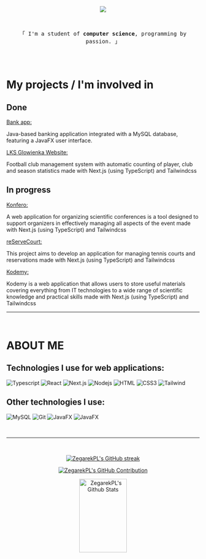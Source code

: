 <p align="center">
  <a href="https://github.com/ZegarekPL"><img src="https://readme-typing-svg.herokuapp.com/?lines=Hi👋,%20I'm%20Wiktor%20Mazur;welcome%20to%20my%20profile%20🇵🇱;web%20development%20❤️&center=true&width=380&height=45"></a>
</p>

<br />

<p align="center"> 
  <samp>
    「 I'm a student of <b>computer science</b>, programming by passion. 」
  </samp>
</p>

<br />
<br />
<h1>My projects / I'm involved in</h1>

<h2>Done </h2>

<a href="https://github.com/ZegarekPL/Bank">Bank app: </a>
<p>Java-based banking application integrated with a MySQL database, featuring a JavaFX user interface.</p>

<a href="https://lksglowienka.pl/">LKS Glowienka Website: </a>
<p>Football club management system with automatic counting of player, club and season statistics made with Next.js (using TypeScript) and Tailwindcss</p>

<h2>In progress </h2>

<a href="https://github.com/theImmortalCoders/konfero_frontend">Konfero: </a>
<p>A web application for organizing scientific conferences is a tool designed to support organizers in effectively managing all aspects of the event made with Next.js (using TypeScript) and Tailwindcss</p>

<a href="https://github.com/theImmortalCoders/reServeCourt_frontend">reServeCourt: </a>
<p>This project aims to develop an application for managing tennis courts and reservations made with Next.js (using TypeScript) and Tailwindcss</p>

<a href="https://github.com/skni-kod/KodemyFrontend">Kodemy: </a>
<p>Kodemy is a web application that allows users to store useful materials covering everything from IT technologies to a wide range of scientific knowledge and practical skills made with Next.js (using TypeScript) and Tailwindcss</p>

<hr/>
<br/>

<h1>ABOUT ME</h1>

<h2>Technologies I use for web applications: </h2>

![Typescript](https://img.shields.io/badge/Typescript-007acc?style=for-the-badge&labelColor=black&logo=typescript&logoColor=007acc)
![React](https://img.shields.io/badge/-React-61DBFB?style=for-the-badge&labelColor=black&logo=react&logoColor=61DBFB)
![Next.js](https://img.shields.io/badge/next.js-000000?style=for-the-badge&logo=nextdotjs&logoColor=white)
![Nodejs](https://img.shields.io/badge/Nodejs-3C873A?style=for-the-badge&labelColor=black&logo=node.js&logoColor=3C873A)
![HTML](https://img.shields.io/badge/HTML5-E34F26?style=for-the-badge&logo=html5&logoColor=white)
![CSS3](https://img.shields.io/badge/CSS3-1572B6?style=for-the-badge&logo=css3&logoColor=white)
![Tailwind](https://img.shields.io/badge/Tailwind_CSS-092749?style=for-the-badge&logo=tailwindcss&logoColor=06B6D4&labelColor=000000)

<h2>Other technologies I use:</h2>

![MySQL](https://img.shields.io/badge/-mysql-00618B?style=for-the-badge&labelColor=00618B&logo=mysql&logoColor=white)
![Git](https://img.shields.io/badge/Git-F05032?style=for-the-badge&logo=git&logoColor=white)
![JavaFX](https://img.shields.io/badge/Java-C0322C?style=for-the-badge&logoColor=white)
![JavaFX](https://img.shields.io/badge/Javafx-E8A743?style=for-the-badge&logoColor=white)


<br/>
<hr/>
<br/>

<p align="center">
  <a href="https://github.com/ZegarekPL">
    <img src="https://github-readme-streak-stats.herokuapp.com/?user=ZegarekPL&theme=radical&border=7F3FBF&background=0D1117" alt="ZegarekPL's GitHub streak"/>
  </a>
</p>

<p align="center">
  <a href="https://github.com/ZegarekPL">
    <img src="https://github-profile-summary-cards.vercel.app/api/cards/profile-details?username=ZegarekPL&theme=radical" alt="ZegarekPL's GitHub Contribution"/>
  </a>
</p>

<p align="center">
  <a href="https://github.com/ZegarekPL"><img alt="ZegarekPL's Github Stats" src="https://denvercoder1-github-readme-stats.vercel.app/api?username=ZegarekPL&show_icons=true&count_private=true&theme=react&border_color=7F3FBF&bg_color=0D1117&title_color=F85D7F&icon_color=F8D866" height="192px" width="49.5%"/></a>
</p>
<!--
<a>
    <a href="https://github.com/ZegarekPL"><img alt="ZegarekPL's Github Stats" src="https://denvercoder1-github-readme-stats.vercel.app/api?username=ZegarekPL&show_icons=true&count_private=true&theme=react&border_color=7F3FBF&bg_color=0D1117&title_color=F85D7F&icon_color=F8D866" height="192px" width="49.5%"/></a>
  <a href="https://github.com/ZegarekPL"><img alt="ZegarekPL's Top Languages" src="https://denvercoder1-github-readme-stats.vercel.app/api/top-langs/?username=ZegarekPL&langs_count=8&layout=compact&theme=react&border_color=7F3FBF&bg_color=0D1117&title_color=F85D7F&icon_color=F8D866" height="192px" width="49.5%"/></a>
  <br/>
</a>
-->
